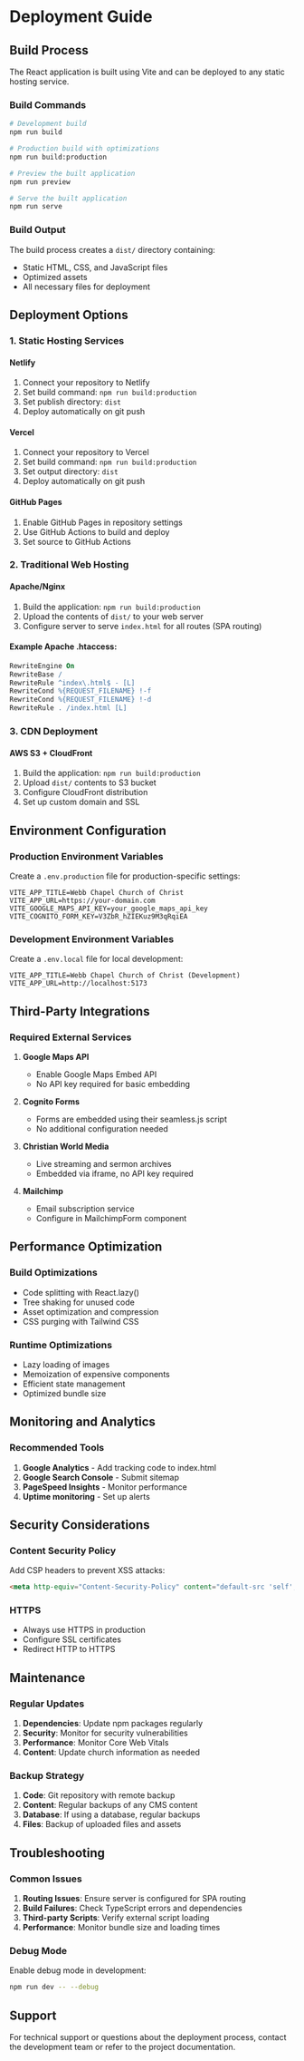 # Deployment Guide

## Build Process

The React application is built using Vite and can be deployed to any static hosting service.

### Build Commands

```bash
# Development build
npm run build

# Production build with optimizations
npm run build:production

# Preview the built application
npm run preview

# Serve the built application
npm run serve
```

### Build Output

The build process creates a `dist/` directory containing:
- Static HTML, CSS, and JavaScript files
- Optimized assets
- All necessary files for deployment

## Deployment Options

### 1. Static Hosting Services

#### Netlify
1. Connect your repository to Netlify
2. Set build command: `npm run build:production`
3. Set publish directory: `dist`
4. Deploy automatically on git push

#### Vercel
1. Connect your repository to Vercel
2. Set build command: `npm run build:production`
3. Set output directory: `dist`
4. Deploy automatically on git push

#### GitHub Pages
1. Enable GitHub Pages in repository settings
2. Use GitHub Actions to build and deploy
3. Set source to GitHub Actions

### 2. Traditional Web Hosting

#### Apache/Nginx
1. Build the application: `npm run build:production`
2. Upload the contents of `dist/` to your web server
3. Configure server to serve `index.html` for all routes (SPA routing)

#### Example Apache .htaccess:
```apache
RewriteEngine On
RewriteBase /
RewriteRule ^index\.html$ - [L]
RewriteCond %{REQUEST_FILENAME} !-f
RewriteCond %{REQUEST_FILENAME} !-d
RewriteRule . /index.html [L]
```

### 3. CDN Deployment

#### AWS S3 + CloudFront
1. Build the application: `npm run build:production`
2. Upload `dist/` contents to S3 bucket
3. Configure CloudFront distribution
4. Set up custom domain and SSL

## Environment Configuration

### Production Environment Variables

Create a `.env.production` file for production-specific settings:

```env
VITE_APP_TITLE=Webb Chapel Church of Christ
VITE_APP_URL=https://your-domain.com
VITE_GOOGLE_MAPS_API_KEY=your_google_maps_api_key
VITE_COGNITO_FORM_KEY=V3ZbR_hZIEKuz9M3qRqiEA
```

### Development Environment Variables

Create a `.env.local` file for local development:

```env
VITE_APP_TITLE=Webb Chapel Church of Christ (Development)
VITE_APP_URL=http://localhost:5173
```

## Third-Party Integrations

### Required External Services

1. **Google Maps API**
   - Enable Google Maps Embed API
   - No API key required for basic embedding

2. **Cognito Forms**
   - Forms are embedded using their seamless.js script
   - No additional configuration needed

3. **Christian World Media**
   - Live streaming and sermon archives
   - Embedded via iframe, no API key required

4. **Mailchimp**
   - Email subscription service
   - Configure in MailchimpForm component

## Performance Optimization

### Build Optimizations

- Code splitting with React.lazy()
- Tree shaking for unused code
- Asset optimization and compression
- CSS purging with Tailwind CSS

### Runtime Optimizations

- Lazy loading of images
- Memoization of expensive components
- Efficient state management
- Optimized bundle size

## Monitoring and Analytics

### Recommended Tools

1. **Google Analytics** - Add tracking code to index.html
2. **Google Search Console** - Submit sitemap
3. **PageSpeed Insights** - Monitor performance
4. **Uptime monitoring** - Set up alerts

## Security Considerations

### Content Security Policy

Add CSP headers to prevent XSS attacks:

```html
<meta http-equiv="Content-Security-Policy" content="default-src 'self'; script-src 'self' 'unsafe-inline' https://www.cognitoforms.com https://www.christianworldmedia.com; style-src 'self' 'unsafe-inline' https://fonts.googleapis.com; font-src 'self' https://fonts.gstatic.com; img-src 'self' data: https:; connect-src 'self' https://webbchapel.us19.list-manage.com;">
```

### HTTPS

- Always use HTTPS in production
- Configure SSL certificates
- Redirect HTTP to HTTPS

## Maintenance

### Regular Updates

1. **Dependencies**: Update npm packages regularly
2. **Security**: Monitor for security vulnerabilities
3. **Performance**: Monitor Core Web Vitals
4. **Content**: Update church information as needed

### Backup Strategy

1. **Code**: Git repository with remote backup
2. **Content**: Regular backups of any CMS content
3. **Database**: If using a database, regular backups
4. **Files**: Backup of uploaded files and assets

## Troubleshooting

### Common Issues

1. **Routing Issues**: Ensure server is configured for SPA routing
2. **Build Failures**: Check TypeScript errors and dependencies
3. **Third-party Scripts**: Verify external script loading
4. **Performance**: Monitor bundle size and loading times

### Debug Mode

Enable debug mode in development:

```bash
npm run dev -- --debug
```

## Support

For technical support or questions about the deployment process, contact the development team or refer to the project documentation.
